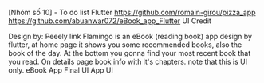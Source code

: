  [Nhóm số 10] - To do list Flutter
 https://github.com/romain-girou/pizza_app
 https://github.com/abuanwar072/eBook_app_Flutter
 UI Credit

Design by: Peeely link
Flamingo is an eBook (reading book) app design by flutter, at home page it shows you some recommended books, also the book of the day. At the bottom you gonna find your most recent book that you read. On details page book info with it's chapters. note that this is UI only.
eBook App Final UI
App UI
 
 
